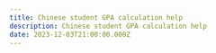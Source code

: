 ```yaml
---
title: Chinese student GPA calculation help
description: Chinese student GPA calculation help
date: 2023-12-03T21:00:00.000Z
---
```


